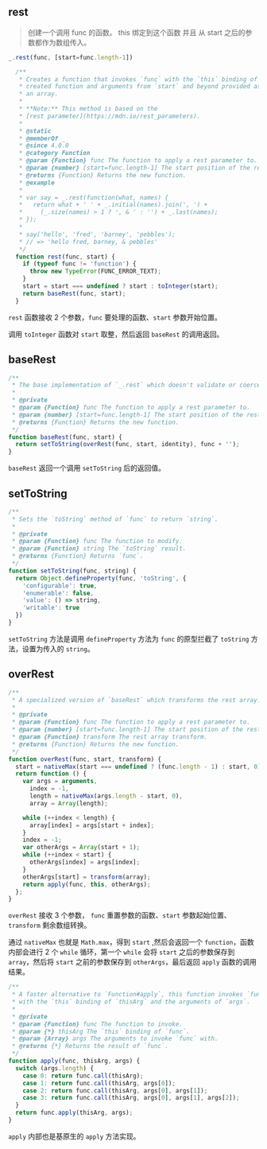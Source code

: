 ## rest

> 创建一个调用 func 的函数。 this 绑定到这个函数 并且 从 start 之后的参数都作为数组传入。 

```js
_.rest(func, [start=func.length-1])
```

```js
  /**
   * Creates a function that invokes `func` with the `this` binding of the
   * created function and arguments from `start` and beyond provided as
   * an array.
   *
   * **Note:** This method is based on the
   * [rest parameter](https://mdn.io/rest_parameters).
   *
   * @static
   * @memberOf _
   * @since 4.0.0
   * @category Function
   * @param {Function} func The function to apply a rest parameter to.
   * @param {number} [start=func.length-1] The start position of the rest parameter.
   * @returns {Function} Returns the new function.
   * @example
   *
   * var say = _.rest(function(what, names) {
   *   return what + ' ' + _.initial(names).join(', ') +
   *     (_.size(names) > 1 ? ', & ' : '') + _.last(names);
   * });
   *
   * say('hello', 'fred', 'barney', 'pebbles');
   * // => 'hello fred, barney, & pebbles'
   */
  function rest(func, start) {
    if (typeof func != 'function') {
      throw new TypeError(FUNC_ERROR_TEXT);
    }
    start = start === undefined ? start : toInteger(start);
    return baseRest(func, start);
  }
```

`rest` 函数接收 2 个参数，`func` 要处理的函数、`start` 参数开始位置。

调用 `toInteger` 函数对 `start` 取整，然后返回 `baseRest` 的调用返回。

## baseRest

```js
/**
 * The base implementation of `_.rest` which doesn't validate or coerce arguments.
 *
 * @private
 * @param {Function} func The function to apply a rest parameter to.
 * @param {number} [start=func.length-1] The start position of the rest parameter.
 * @returns {Function} Returns the new function.
 */
function baseRest(func, start) {
  return setToString(overRest(func, start, identity), func + '');
}
```

`baseRest` 返回一个调用 `setToString` 后的返回值。


## setToString

```js
/**
 * Sets the `toString` method of `func` to return `string`.
 *
 * @private
 * @param {Function} func The function to modify.
 * @param {Function} string The `toString` result.
 * @returns {Function} Returns `func`.
 */
function setToString(func, string) {
  return Object.defineProperty(func, 'toString', {
    'configurable': true,
    'enumerable': false,
    'value': () => string,
    'writable': true
  })
}
```

`setToString` 方法是调用 `defineProperty` 方法为 `func` 的原型拦截了 `toString` 方法，设置为传入的 `string`。


## overRest

```js
/**
 * A specialized version of `baseRest` which transforms the rest array.
 *
 * @private
 * @param {Function} func The function to apply a rest parameter to.
 * @param {number} [start=func.length-1] The start position of the rest parameter.
 * @param {Function} transform The rest array transform.
 * @returns {Function} Returns the new function.
 */
function overRest(func, start, transform) {
  start = nativeMax(start === undefined ? (func.length - 1) : start, 0);
  return function () {
    var args = arguments,
      index = -1,
      length = nativeMax(args.length - start, 0),
      array = Array(length);

    while (++index < length) {
      array[index] = args[start + index];
    }
    index = -1;
    var otherArgs = Array(start + 1);
    while (++index < start) {
      otherArgs[index] = args[index];
    }
    otherArgs[start] = transform(array);
    return apply(func, this, otherArgs);
  };
}
```

`overRest` 接收 3 个参数， `func` 重置参数的函数、`start` 参数起始位置、`transform` 剩余数组转换。

通过 `nativeMax` 也就是 `Math.max`，得到 `start` ,然后会返回一个 `function`，函数内部会进行 2 个 `while` 循环，第一个 `while` 会将 `start` 之后的参数保存到 `array`，然后将 `start` 之前的参数保存到 `otherArgs`，最后返回 `apply` 函数的调用结果。


```js
/**
 * A faster alternative to `Function#apply`, this function invokes `func`
 * with the `this` binding of `thisArg` and the arguments of `args`.
 *
 * @private
 * @param {Function} func The function to invoke.
 * @param {*} thisArg The `this` binding of `func`.
 * @param {Array} args The arguments to invoke `func` with.
 * @returns {*} Returns the result of `func`.
 */
function apply(func, thisArg, args) {
  switch (args.length) {
    case 0: return func.call(thisArg);
    case 1: return func.call(thisArg, args[0]);
    case 2: return func.call(thisArg, args[0], args[1]);
    case 3: return func.call(thisArg, args[0], args[1], args[2]);
  }
  return func.apply(thisArg, args);
}
```

`apply` 内部也是基原生的 `apply` 方法实现。